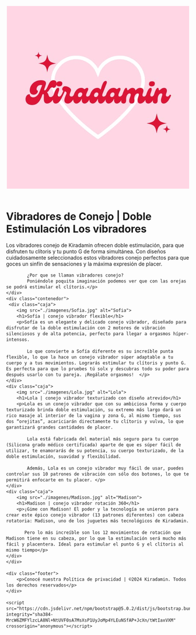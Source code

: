 <!DOCTYPE html>
<html lang="en">
<head>
    <meta charset="UTF-8">
    <meta name="viewport" content="width=device-width, initial-scale=1.0">
    <link rel="stylesheet" href="style.css">
    <link href="https://cdn.jsdelivr.net/npm/bootstrap@5.0.2/dist/css/bootstrap.min.css" rel="stylesheet" integrity="sha384-EVSTQN3/azprG1Anm3QDgpJLIm9Nao0Yz1ztcQTwFspd3yD65VohhpuuCOmLASjC" crossorigin="anonymous">
    <title>Document</title>
</head>
<body>
    <header>
        <div>
            <img src="./imagenes/Kiradamin.jpg" alt="Kiradamin">
        </div>
        <nav></nav>
    </header>
    <div class="presentacion">
        <h1> Vibradores de Conejo | Doble Estimulación Los vibradores</h1>
        <p>Los vibradores conejo de Kiradamin ofrecen doble estimulación, para que disfruten tu clítoris y tu punto G de forma simultánea.
            Con diseños cuidadosamente seleccionados estos vibradores conejo perfectos para que goces un sinfín de sensaciones y la máxima expresión de placer.
            
            ¿Por que se llaman vibradores conejo?
            Poniéndole poquita imaginación podemos ver que con las orejas se podrá estimular el clítoris.</p>
    </div>
    <div class="contenedor">
     <div class="caja">
        <img src="./imagenes/Sofia.jpg" alt="Sofia">
        <h1>Sofía | conejo vibrador flexible</h1>
        <p>Sofía es un elegante y delicado conejo vibrador, diseñado para disfrutar de la doble estimulación con 2 motores de vibración silenciosos y de alta potencia, perfecto para llegar a orgasmos híper-intensos.

            Lo que convierte a Sofía diferente es su increíble punta flexible, lo que la hace un conejo vibrador súper adaptable a tu cuerpo y a tus movimientos. Lograrás estimular tu clítoris y punto G. Es perfecta para que lo pruebes tú solx y descubras todo su poder para después usarlo con tu pareja. ¡Regálate orgasmos!  </p>
    </div>
    <div class="caja">
        <img src="./imagenes/Lola.jpg" alt="Lola">
        <h1>Lola | conejo vibrador texturizado con diseño atrevido</h1>
        <p>Lola es un conejo vibrador que con su ambiciosa forma y cuerpo texturizado brinda doble estimulación, su extremo más largo dará un rico masaje al interior de la vagina y zona G, al mismo tiempo, sus dos “orejitas”, acariciarán directamente tu clítoris y vulva, lo que garantizará grandes cantidades de placer.

            Lola está fabricada del material más seguro para tu cuerpo (Silicona grado médico certificada) aparte de que es súper fácil de utilizar, te enamorarás de su potencia, su cuerpo texturizado, de la doble estimulación, suavidad y flexibilidad.
            
            Además, Lola es un conejo vibrador muy fácil de usar, puedes controlar sus 10 patrones de vibración con sólo dos botones, lo que te permitirá enfocarte en tu placer. </p>
    </div>
    <div class="caja">
        <img src="./imagenes/Madison.jpg" alt="Madison">
        <h1>Madison | conejo vibrador rotación 360</h1>
        <p>¡Gime con Madison! El poder y la tecnología se unieron para crear este épico conejo vibrador (13 patrones diferentes) con cabeza rotatoria: Madison, uno de los juguetes más tecnológicos de Kiradamin.

           Pero lo más increíble son los 12 movimientos de rotación que Madison tiene en su cabeza, por lo que la estimulación será mucho más fácil y placentera. Ideal para estimular el punto G y el clítoris al mismo tiempo</p>
    </div>
    </div>

    <div class="footer">
        <p>Conocé nuestra Política de privacidad | ©2024 Kiradamin. Todos los derechos reservados</p>
    </div>

    <script src="https://cdn.jsdelivr.net/npm/bootstrap@5.0.2/dist/js/bootstrap.bundle.min.js" integrity="sha384-MrcW6ZMFYlzcLA8Nl+NtUVF0sA7MsXsP1UyJoMp4YLEuNSfAP+JcXn/tWtIaxVXM" crossorigin="anonymous"></script>
</body>
</html>
